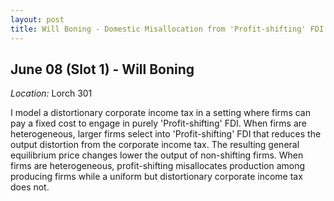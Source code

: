 ```yaml
---
layout: post
title: Will Boning - Domestic Misallocation from 'Profit-shifting' FDI with Heterogeneous Firms (June 08)
---
```

## June 08 (Slot 1) - Will Boning

*Location:* Lorch 301

I model a distortionary corporate income tax in a setting where firms can pay a fixed cost to engage in purely 'Profit-shifting' FDI. When firms are heterogeneous, larger firms select into 'Profit-shifting' FDI that reduces the output distortion from the corporate income tax. The resulting general equilibrium price changes lower the output of non-shifting firms. When firms are heterogeneous, profit-shifting misallocates production among producing firms while a uniform but distortionary corporate income tax does not. 

